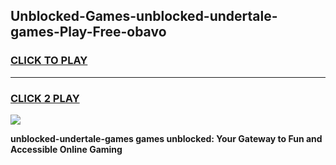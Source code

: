 
## Unblocked-Games-unblocked-undertale-games-Play-Free-obavo
<h3>
<a href="https://premium76.site?title=unblocked-undertale-games&ref=10A">CLICK TO PLAY</a></h3>
<hr>

<h3>
<a href="https://premium76.site?title=unblocked-undertale-games&ref=10A">CLICK 2 PLAY</a>
  
</h3>

<a href="https://premium76.site?title=unblocked-undertale-games&ref=10A"><img src="https://clearcache.store/games.png"></a>


**unblocked-undertale-games games unblocked: Your Gateway to Fun and Accessible Online Gaming**
